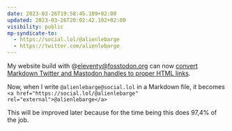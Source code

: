 ```yaml
---
date: 2023-03-26T19:58:45.109+02:00
updated: 2023-03-26T20:02:42.102+02:00
visibility: public
mp-syndicate-to:
  - https://social.lol/@alienlebarge
  - https://twitter.com/alienlebarge
---
```

My website build with @eleventy@fosstodon.org can now [convert Markdown Twitter and Mastodon handles to proper HTML links](https://github.com/alienlebarge/alienlebargech-v3/pull/175 "The GitHub Pull Request").

Now, when I write `@alienlebarge@social.lol` in a Markdown file, it becomes `<a href="https://social.lol/@alienlebarge" rel="external">@alienlebarge</a>`

This will be improved later because for the time being this does 97,4% of the job.
